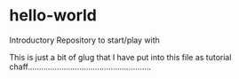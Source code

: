 # hello-world
Introductory Repository to start/play with

This is just a bit of glug
that I have put into this file
as tutorial chaff.......................................................
